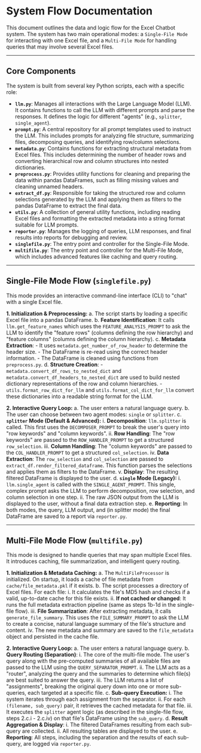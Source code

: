# System Flow Documentation

This document outlines the data and logic flow for the Excel Chatbot system. The system has two main operational modes: a `Single-File Mode` for interacting with one Excel file, and a `Multi-File Mode` for handling queries that may involve several Excel files.

---

## Core Components

The system is built from several key Python scripts, each with a specific role:

-   **`llm.py`**: Manages all interactions with the Large Language Model (LLM). It contains functions to call the LLM with different prompts and parse the responses. It defines the logic for different "agents" (e.g., `splitter`, `single_agent`).
-   **`prompt.py`**: A central repository for all prompt templates used to instruct the LLM. This includes prompts for analyzing file structure, summarizing files, decomposing queries, and identifying row/column selections.
-   **`metadata.py`**: Contains functions for extracting structural metadata from Excel files. This includes determining the number of header rows and converting hierarchical row and column structures into nested dictionaries.
-   **`preprocess.py`**: Provides utility functions for cleaning and preparing the data within pandas DataFrames, such as filling missing values and cleaning unnamed headers.
-   **`extract_df.py`**: Responsible for taking the structured row and column selections generated by the LLM and applying them as filters to the pandas DataFrame to extract the final data.
-   **`utils.py`**: A collection of general utility functions, including reading Excel files and formatting the extracted metadata into a string format suitable for LLM prompts.
-   **`reporter.py`**: Manages the logging of queries, LLM responses, and final results into reports for debugging and review.
-   **`singlefile.py`**: The entry point and controller for the Single-File Mode.
-   **`multifile.py`**: The entry point and controller for the Multi-File Mode, which includes advanced features like caching and query routing.

---

## Single-File Mode Flow (`singlefile.py`)

This mode provides an interactive command-line interface (CLI) to "chat" with a single Excel file.

**1. Initialization & Preprocessing:**
    a. The script starts by loading a specific Excel file into a pandas DataFrame.
    b. **Feature Identification**: It calls `llm.get_feature_names` which uses the `FEATURE_ANALYSIS_PROMPT` to ask the LLM to identify the "feature rows" (columns defining the row hierarchy) and "feature columns" (columns defining the column hierarchy).
    c. **Metadata Extraction**:
        - It uses `metadata.get_number_of_row_header` to determine the header size.
        - The DataFrame is re-read using the correct header information.
        - The DataFrame is cleaned using functions from `preprocess.py`.
    d. **Structure Creation**:
        - `metadata.convert_df_rows_to_nested_dict` and `metadata.convert_df_headers_to_nested_dict` are used to build nested dictionary representations of the row and column hierarchies.
        - `utils.format_row_dict_for_llm` and `utils.format_col_dict_for_llm` convert these dictionaries into a readable string format for the LLM.

**2. Interactive Query Loop:**
    a. The user enters a natural language query.
    b. The user can choose between two agent modes: `single` or `splitter`.
    c. **`splitter` Mode (Default & Advanced):**
        i. **Decomposition**: `llm.splitter` is called. This first uses the `DECOMPOSER_PROMPT` to break the user's query into "row keywords" and "column keywords".
        ii. **Row Handling**: The "row keywords" are passed to the `ROW_HANDLER_PROMPT` to get a structured `row_selection`.
        iii. **Column Handling**: The "column keywords" are passed to the `COL_HANDLER_PROMPT` to get a structured `col_selection`.
        iv. **Data Extraction**: The `row_selection` and `col_selection` are passed to `extract_df.render_filtered_dataframe`. This function parses the selections and applies them as filters to the DataFrame.
        v. **Display**: The resulting filtered DataFrame is displayed to the user.
    d. **`single` Mode (Legacy):**
        i. `llm.single_agent` is called with the `SINGLE_AGENT_PROMPT`. This single, complex prompt asks the LLM to perform decomposition, row selection, and column selection in one step.
        ii. The raw JSON output from the LLM is displayed to the user, without a final data extraction step.
    e. **Reporting**: In both modes, the query, LLM output, and (in splitter mode) the final DataFrame are saved to a report via `reporter.py`.

---

## Multi-File Mode Flow (`multifile.py`)

This mode is designed to handle queries that may span multiple Excel files. It introduces caching, file summarization, and intelligent query routing.

**1. Initialization & Metadata Caching:**
    a. The `MultiFileProcessor` is initialized. On startup, it loads a cache of file metadata from `cache/file_metadata.pkl` if it exists.
    b. The script processes a directory of Excel files. For each file:
        i. It calculates the file's MD5 hash and checks if a valid, up-to-date cache for this file exists.
        ii. **If not cached or changed**: It runs the full metadata extraction pipeline (same as steps 1b-1d in the single-file flow).
        iii. **File Summarization**: After extracting metadata, it calls `generate_file_summary`. This uses the `FILE_SUMMARY_PROMPT` to ask the LLM to create a concise, natural language summary of the file's structure and content.
        iv. The new metadata and summary are saved to the `file_metadata` object and persisted in the cache file.

**2. Interactive Query Loop:**
    a. The user enters a natural language query.
    b. **Query Routing (Separation)**:
        i. The core of the multi-file mode. The user's query along with the pre-computed summaries of all available files are passed to the LLM using the `QUERY_SEPARATOR_PROMPT`.
        ii. The LLM acts as a "router", analyzing the query and the summaries to determine which file(s) are best suited to answer the query.
        iii. The LLM returns a list of "assignments", breaking the original query down into one or more sub-queries, each targeted at a specific file.
    c. **Sub-query Execution:**
        i. The system iterates through each assignment from the separator.
        ii. For each `(filename, sub_query)` pair, it retrieves the cached metadata for that file.
        iii. It executes the `splitter` agent logic (as described in the single-file flow, steps 2.c.i - 2.c.iv) on that file's DataFrame using the `sub_query`.
    d. **Result Aggregation & Display**:
        i. The filtered DataFrames resulting from each sub-query are collected.
        ii. All resulting tables are displayed to the user.
    e. **Reporting**: All steps, including the separation and the results of each sub-query, are logged via `reporter.py`. 